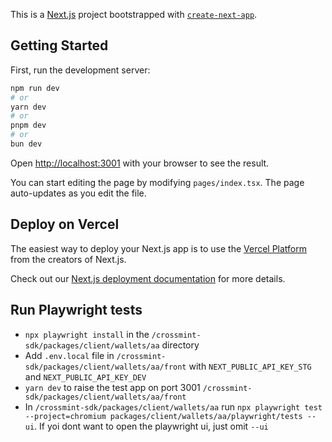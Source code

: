 This is a [Next.js](https://nextjs.org/) project bootstrapped with [`create-next-app`](https://github.com/vercel/next.js/tree/canary/packages/create-next-app).

## Getting Started

First, run the development server:

```bash
npm run dev
# or
yarn dev
# or
pnpm dev
# or
bun dev
```

Open [http://localhost:3001](http://localhost:3001) with your browser to see the result.

You can start editing the page by modifying `pages/index.tsx`. The page auto-updates as you edit the file.


## Deploy on Vercel

The easiest way to deploy your Next.js app is to use the [Vercel Platform](https://vercel.com/new?utm_medium=default-template&filter=next.js&utm_source=create-next-app&utm_campaign=create-next-app-readme) from the creators of Next.js.

Check out our [Next.js deployment documentation](https://nextjs.org/docs/deployment) for more details.

## Run Playwright tests
- ```npx playwright install``` in the ```/crossmint-sdk/packages/client/wallets/aa``` directory
- Add ```.env.local``` file in ```/crossmint-sdk/packages/client/wallets/aa/front``` with ```NEXT_PUBLIC_API_KEY_STG``` and ```NEXT_PUBLIC_API_KEY_DEV```
- ```yarn dev``` to raise the test app on port 3001 ```/crossmint-sdk/packages/client/wallets/aa/front```
- In ```/crossmint-sdk/packages/client/wallets/aa``` run ```npx playwright test --project=chromium packages/client/wallets/aa/playwright/tests --ui```. If yoi dont want to open the playwright ui, just omit ```--ui```
